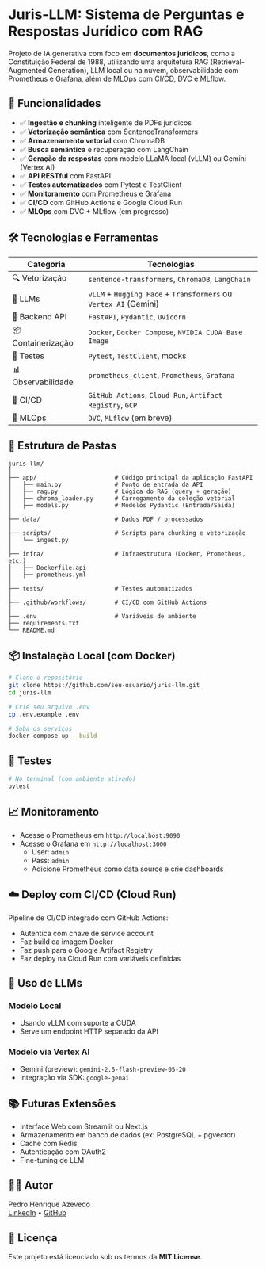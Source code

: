# Juris-LLM: Sistema de Perguntas e Respostas Jurídico com RAG

Projeto de IA generativa com foco em **documentos jurídicos**, como a Constituição Federal de 1988, utilizando uma arquitetura RAG (Retrieval-Augmented Generation), LLM local ou na nuvem, observabilidade com Prometheus e Grafana, além de MLOps com CI/CD, DVC e MLflow.

## 🚀 Funcionalidades

- ✅ **Ingestão e chunking** inteligente de PDFs jurídicos  
- ✅ **Vetorização semântica** com SentenceTransformers  
- ✅ **Armazenamento vetorial** com ChromaDB  
- ✅ **Busca semântica** e recuperação com LangChain  
- ✅ **Geração de respostas** com modelo LLaMA local (vLLM) ou Gemini (Vertex AI)  
- ✅ **API RESTful** com FastAPI  
- ✅ **Testes automatizados** com Pytest e TestClient  
- ✅ **Monitoramento** com Prometheus e Grafana  
- ✅ **CI/CD** com GitHub Actions e Google Cloud Run  
- ✅ **MLOps** com DVC + MLflow (em progresso)  

## 🛠️ Tecnologias e Ferramentas

| Categoria             | Tecnologias                                                       |
|-----------------------|--------------------------------------------------------------------|
| 🔍 Vetorização         | `sentence-transformers`, `ChromaDB`, `LangChain`                  |
| 🧠 LLMs                | `vLLM` + `Hugging Face` + `Transformers` ou `Vertex AI` (Gemini)  |
| 🧰 Backend API         | `FastAPI`, `Pydantic`, `Uvicorn`                                  |
| 📦 Containerização     | `Docker`, `Docker Compose`, `NVIDIA CUDA Base Image`              |
| 🔬 Testes              | `Pytest`, `TestClient`, mocks                                     |
| 📊 Observabilidade     | `prometheus_client`, `Prometheus`, `Grafana`                      |
| 🔁 CI/CD               | `GitHub Actions`, `Cloud Run`, `Artifact Registry`, `GCP`         |
| 🧪 MLOps               | `DVC`, `MLflow` (em breve)                                        |

## 📂 Estrutura de Pastas

```
juris-llm/
│
├── app/                      # Código principal da aplicação FastAPI
│   ├── main.py               # Ponto de entrada da API
│   ├── rag.py                # Lógica do RAG (query + geração)
│   ├── chroma_loader.py      # Carregamento da coleção vetorial
│   ├── models.py             # Modelos Pydantic (Entrada/Saída)
│
├── data/                     # Dados PDF / processados
│
├── scripts/                  # Scripts para chunking e vetorização
│   └── ingest.py
│
├── infra/                    # Infraestrutura (Docker, Prometheus, etc.)
│   ├── Dockerfile.api
│   ├── prometheus.yml
│
├── tests/                    # Testes automatizados
│
├── .github/workflows/        # CI/CD com GitHub Actions
│
├── .env                      # Variáveis de ambiente
├── requirements.txt
└── README.md
```

## 📦 Instalação Local (com Docker)

```bash
# Clone o repositório
git clone https://github.com/seu-usuario/juris-llm.git
cd juris-llm

# Crie seu arquivo .env
cp .env.example .env

# Suba os serviços
docker-compose up --build
```

## 🧪 Testes

```bash
# No terminal (com ambiente ativado)
pytest
```

## 📈 Monitoramento

- Acesse o Prometheus em `http://localhost:9090`
- Acesse o Grafana em `http://localhost:3000`
  - User: `admin`
  - Pass: `admin`
  - Adicione Prometheus como data source e crie dashboards

## ☁️ Deploy com CI/CD (Cloud Run)

Pipeline de CI/CD integrado com GitHub Actions:

- Autentica com chave de service account
- Faz build da imagem Docker
- Faz push para o Google Artifact Registry
- Faz deploy na Cloud Run com variáveis definidas

## 🤖 Uso de LLMs

### Modelo Local

- Usando vLLM com suporte a CUDA
- Serve um endpoint HTTP separado da API

### Modelo via Vertex AI

- Gemini (preview): `gemini-2.5-flash-preview-05-20`
- Integração via SDK: `google-genai`

## 📚 Futuras Extensões

- Interface Web com Streamlit ou Next.js
- Armazenamento em banco de dados (ex: PostgreSQL + pgvector)
- Cache com Redis
- Autenticação com OAuth2
- Fine-tuning de LLM

## 👨‍💻 Autor

Pedro Henrique Azevedo  
[LinkedIn](https://www.linkedin.com/in/pedro-henrique-azevedo/) • [GitHub](https://github.com/phazevedo)

## 📝 Licença

Este projeto está licenciado sob os termos da **MIT License**.